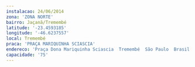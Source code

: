 ```yaml
---
instalacao: 24/06/2014
zona: 'ZONA NORTE'
bairro: Jaçanã/Tremembé
latitude: '-23.4593185'
longitude: '-46.6237557'
local: Tremembé
praca: 'PRAÇA MARIQUINHA SCIASCIA'
endereco: 'Praça Dona Mariquinha Sciascia  Tremembé  São Paulo  Brasil'
capacidade: '75'
---
```


